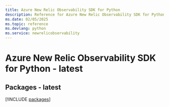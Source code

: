 ```yaml
---
title: Azure New Relic Observability SDK for Python
description: Reference for Azure New Relic Observability SDK for Python
ms.date: 02/05/2025
ms.topic: reference
ms.devlang: python
ms.service: newrelicobservability
---
```

# Azure New Relic Observability SDK for Python - latest
## Packages - latest
[!INCLUDE [packages](new-relic-observability-index.md)]